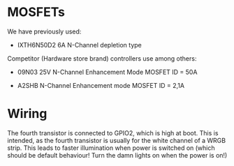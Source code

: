 # MOSFETs

We have previously used:

* IXTH6N50D2 6A N-Channel depletion type


Competitor (Hardware store brand) controllers use among others:
* 09N03 25V N-Channel Enhancement Mode MOSFET
ID = 50A

* A2SHB N-Channel Enhancement mode MOSFET
ID = 2,1A
# Wiring

The fourth transistor is connected to GPIO2, which is high at boot.
This is intended, as the fourth transistor is usually for the white channel of a WRGB strip.
This leads to faster illumination when power is switched on (which should be default behaviour! Turn the damn lights on when the power is on!)

